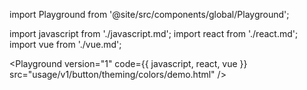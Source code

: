 import Playground from '@site/src/components/global/Playground';

import javascript from './javascript.md';
import react from './react.md';
import vue from './vue.md';


<Playground version="1" code={{ javascript, react, vue }} src="usage/v1/button/theming/colors/demo.html" />
